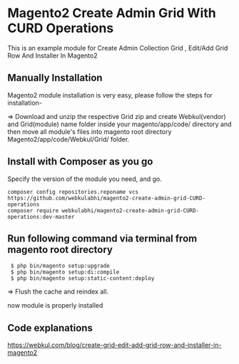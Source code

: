# Magento2 Create Admin Grid With CURD Operations

This is an example module for Create Admin Collection Grid , Edit/Add Grid Row And Installer In Magento2

## Manually Installation

Magento2 module installation is very easy, please follow the steps for installation-

=> Download and unzip the respective Grid zip and create Webkul(vendor) and Grid(module) name folder inside your magento/app/code/ directory and then move all module's files into magento root directory Magento2/app/code/Webkul/Grid/ folder.

## Install with Composer as you go

Specify the version of the module you need, and go.

    composer config repositories.reponame vcs https://github.com/webkulabhi/magento2-create-admin-grid-CURD-operations
    composer require webkulabhi/magento2-create-admin-grid-CURD-operations:dev-master

## Run following command via terminal from magento root directory

     $ php bin/magento setup:upgrade
     $ php bin/magento setup:di:compile
     $ php bin/magento setup:static-content:deploy

=> Flush the cache and reindex all.

now module is properly installed

## Code explanations

https://webkul.com/blog/create-grid-edit-add-grid-row-and-installer-in-magento2
